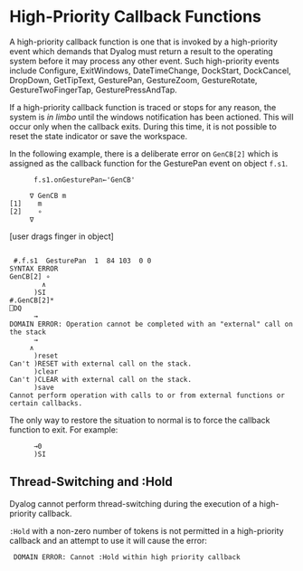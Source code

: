<h1 class="heading"><span class="name">High-Priority Callback Functions</span></h1>

A high-priority callback function is one that is  invoked by a high-priority
event which demands that Dyalog must return a result to the operating system before it
may process any other event. Such high-priority events include Configure, ExitWindows, DateTimeChange, DockStart, DockCancel, DropDown, GetTipText, GesturePan, GestureZoom, GestureRotate, GestureTwoFingerTap, GesturePressAndTap.

If a high-priority callback function  is traced or stops for any reason, the system is *in limbo* until the windows notification has been actioned. This will occur only when the callback exits. During this time, it is not possible to reset the state indicator or save the workspace.

In the following example, there is a deliberate error on `GenCB[2]` which is assigned as the callback function for the GesturePan event on object `f.s1`.
```apl
      f.s1.onGesturePan←'GenCB'
```
```apl
     ∇ GenCB m
[1]    m
[2]    ∘
     ∇

```

[user drags finger in object]
```apl

 #.f.s1  GesturePan  1  84 103  0 0 
SYNTAX ERROR
GenCB[2] ∘
        ∧
      )SI
#.GenCB[2]*
⎕DQ
      →
DOMAIN ERROR: Operation cannot be completed with an "external" call on the stack
      →
     ∧
      )reset
Can't )RESET with external call on the stack.
      )clear
Can't )CLEAR with external call on the stack.
      )save
Cannot perform operation with calls to or from external functions or certain callbacks.
```

The only way to restore the situation to normal is to force the callback function to exit. For example:
```apl
      →0
      )SI

```

## Thread-Switching and :Hold

Dyalog cannot perform thread-switching during the execution of a
high-priority callback.

`:Hold`
 with a non-zero number of tokens is not permitted in a high-priority callback and an attempt to use it  will cause the error:
```apl
 DOMAIN ERROR: Cannot :Hold within high priority callback
```
